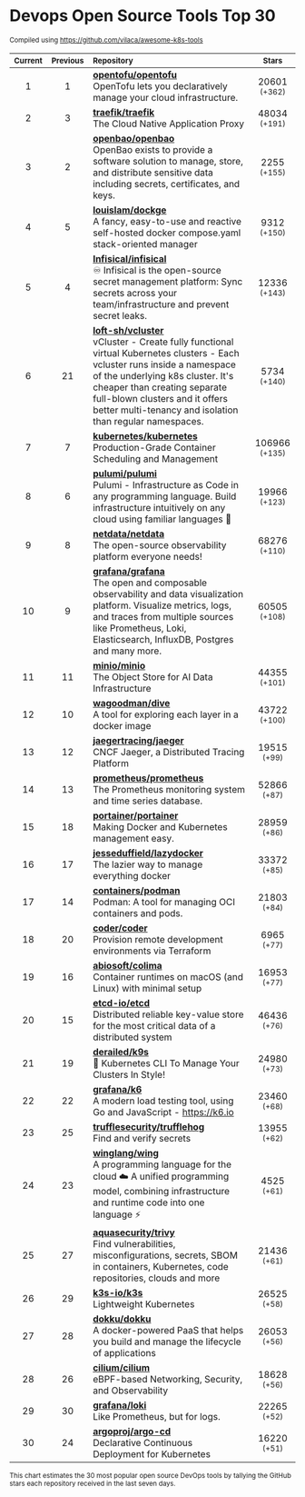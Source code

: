# Devops Open Source Tools Top 30
<sup>Compiled using https://github.com/vilaca/awesome-k8s-tools</sup>
<div align="center">

|<sub>Current</sub>|<sub>Previous</sub>|<sub>Repository</sub>|<sub>Stars</sub>|
|:---:|:---:|:---|:---:|
|1|1|[**opentofu/opentofu**](https://github.com/opentofu/opentofu)<br/>OpenTofu lets you declaratively manage your cloud infrastructure.|20601 <sup>(+362)</sup>|
|2|3|[**traefik/traefik**](https://github.com/traefik/traefik)<br/>The Cloud Native Application Proxy|48034 <sup>(+191)</sup>|
|3|2|[**openbao/openbao**](https://github.com/openbao/openbao)<br/>OpenBao exists to provide a software solution to manage, store, and distribute sensitive data including secrets, certificates, and keys.|2255 <sup>(+155)</sup>|
|4|5|[**louislam/dockge**](https://github.com/louislam/dockge)<br/>A fancy, easy-to-use and reactive self-hosted docker compose.yaml stack-oriented manager|9312 <sup>(+150)</sup>|
|5|4|[**Infisical/infisical**](https://github.com/Infisical/infisical)<br/>♾ Infisical is the open-source secret management platform: Sync secrets across your team/infrastructure and prevent secret leaks.|12336 <sup>(+143)</sup>|
|6|21|[**loft-sh/vcluster**](https://github.com/loft-sh/vcluster)<br/>vCluster - Create fully functional virtual Kubernetes clusters - Each vcluster runs inside a namespace of the underlying k8s cluster. It's cheaper than creating separate full-blown clusters and it offers better multi-tenancy and isolation than regular namespaces.|5734 <sup>(+140)</sup>|
|7|7|[**kubernetes/kubernetes**](https://github.com/kubernetes/kubernetes)<br/>Production-Grade Container Scheduling and Management|106966 <sup>(+135)</sup>|
|8|6|[**pulumi/pulumi**](https://github.com/pulumi/pulumi)<br/>Pulumi - Infrastructure as Code in any programming language. Build infrastructure intuitively on any cloud using familiar languages 🚀|19966 <sup>(+123)</sup>|
|9|8|[**netdata/netdata**](https://github.com/netdata/netdata)<br/>The open-source observability platform everyone needs!|68276 <sup>(+110)</sup>|
|10|9|[**grafana/grafana**](https://github.com/grafana/grafana)<br/>The open and composable observability and data visualization platform. Visualize metrics, logs, and traces from multiple sources like Prometheus, Loki, Elasticsearch, InfluxDB, Postgres and many more. |60505 <sup>(+108)</sup>|
|11|11|[**minio/minio**](https://github.com/minio/minio)<br/>The Object Store for AI Data Infrastructure|44355 <sup>(+101)</sup>|
|12|10|[**wagoodman/dive**](https://github.com/wagoodman/dive)<br/>A tool for exploring each layer in a docker image|43722 <sup>(+100)</sup>|
|13|12|[**jaegertracing/jaeger**](https://github.com/jaegertracing/jaeger)<br/>CNCF Jaeger, a Distributed Tracing Platform|19515 <sup>(+99)</sup>|
|14|13|[**prometheus/prometheus**](https://github.com/prometheus/prometheus)<br/>The Prometheus monitoring system and time series database.|52866 <sup>(+87)</sup>|
|15|18|[**portainer/portainer**](https://github.com/portainer/portainer)<br/>Making Docker and Kubernetes management easy.|28959 <sup>(+86)</sup>|
|16|17|[**jesseduffield/lazydocker**](https://github.com/jesseduffield/lazydocker)<br/>The lazier way to manage everything docker|33372 <sup>(+85)</sup>|
|17|14|[**containers/podman**](https://github.com/containers/podman)<br/>Podman: A tool for managing OCI containers and pods.|21803 <sup>(+84)</sup>|
|18|20|[**coder/coder**](https://github.com/coder/coder)<br/>Provision remote development environments via Terraform|6965 <sup>(+77)</sup>|
|19|16|[**abiosoft/colima**](https://github.com/abiosoft/colima)<br/>Container runtimes on macOS (and Linux) with minimal setup|16953 <sup>(+77)</sup>|
|20|15|[**etcd-io/etcd**](https://github.com/etcd-io/etcd)<br/>Distributed reliable key-value store for the most critical data of a distributed system|46436 <sup>(+76)</sup>|
|21|19|[**derailed/k9s**](https://github.com/derailed/k9s)<br/>🐶 Kubernetes CLI To Manage Your Clusters In Style!|24980 <sup>(+73)</sup>|
|22|22|[**grafana/k6**](https://github.com/grafana/k6)<br/>A modern load testing tool, using Go and JavaScript - https://k6.io|23460 <sup>(+68)</sup>|
|23|25|[**trufflesecurity/trufflehog**](https://github.com/trufflesecurity/trufflehog)<br/>Find and verify secrets|13955 <sup>(+62)</sup>|
|24|23|[**winglang/wing**](https://github.com/winglang/wing)<br/>A programming language for the cloud ☁️ A unified programming model, combining infrastructure and runtime code into one language ⚡|4525 <sup>(+61)</sup>|
|25|27|[**aquasecurity/trivy**](https://github.com/aquasecurity/trivy)<br/>Find vulnerabilities, misconfigurations, secrets, SBOM in containers, Kubernetes, code repositories, clouds and more|21436 <sup>(+61)</sup>|
|26|29|[**k3s-io/k3s**](https://github.com/k3s-io/k3s)<br/>Lightweight Kubernetes|26525 <sup>(+58)</sup>|
|27|28|[**dokku/dokku**](https://github.com/dokku/dokku)<br/>A docker-powered PaaS that helps you build and manage the lifecycle of applications|26053 <sup>(+56)</sup>|
|28|26|[**cilium/cilium**](https://github.com/cilium/cilium)<br/>eBPF-based Networking, Security, and Observability|18628 <sup>(+56)</sup>|
|29|30|[**grafana/loki**](https://github.com/grafana/loki)<br/>Like Prometheus, but for logs.|22265 <sup>(+52)</sup>|
|30|24|[**argoproj/argo-cd**](https://github.com/argoproj/argo-cd)<br/>Declarative Continuous Deployment for Kubernetes|16220 <sup>(+51)</sup>|


</div>

<sub>This chart estimates the 30 most popular open source DevOps tools by tallying the GitHub stars each repository received in the last seven days.</sub>
